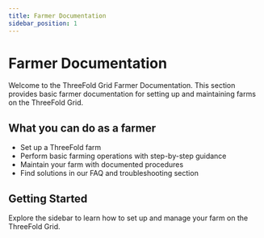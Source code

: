 ```yaml
---
title: Farmer Documentation
sidebar_position: 1
---
```


# Farmer Documentation

Welcome to the ThreeFold Grid Farmer Documentation. This section provides basic farmer documentation for setting up and maintaining farms on the ThreeFold Grid.

## What you can do as a farmer

- Set up a ThreeFold farm
- Perform basic farming operations with step-by-step guidance
- Maintain your farm with documented procedures
- Find solutions in our FAQ and troubleshooting section

## Getting Started

Explore the sidebar to learn how to set up and manage your farm on the ThreeFold Grid.
